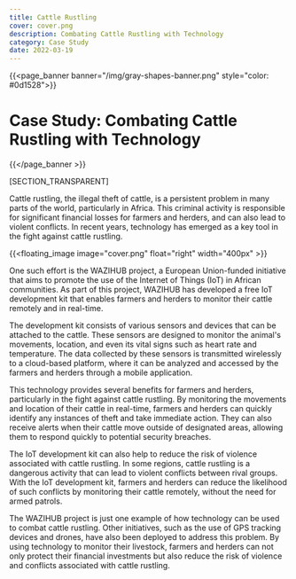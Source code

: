 ```yaml
---
title: Cattle Rustling
cover: cover.png
description: Combating Cattle Rustling with Technology
category: Case Study
date: 2022-03-19
---
```


{{<page_banner banner="/img/gray-shapes-banner.png" style="color: #0d1528">}}
# Case Study: Combating Cattle Rustling with Technology
{{</page_banner >}}


[SECTION_TRANSPARENT]

Cattle rustling, the illegal theft of cattle, is a persistent problem in many parts of the world, particularly in Africa. This criminal activity is responsible for significant financial losses for farmers and herders, and can also lead to violent conflicts. In recent years, technology has emerged as a key tool in the fight against cattle rustling.

{{<floating_image image="cover.png" float="right" width="400px" >}}

One such effort is the WAZIHUB project, a European Union-funded initiative that aims to promote the use of the Internet of Things (IoT) in African communities. As part of this project, WAZIHUB has developed a free IoT development kit that enables farmers and herders to monitor their cattle remotely and in real-time.

The development kit consists of various sensors and devices that can be attached to the cattle. These sensors are designed to monitor the animal's movements, location, and even its vital signs such as heart rate and temperature. The data collected by these sensors is transmitted wirelessly to a cloud-based platform, where it can be analyzed and accessed by the farmers and herders through a mobile application.

This technology provides several benefits for farmers and herders, particularly in the fight against cattle rustling. By monitoring the movements and location of their cattle in real-time, farmers and herders can quickly identify any instances of theft and take immediate action. They can also receive alerts when their cattle move outside of designated areas, allowing them to respond quickly to potential security breaches.

The IoT development kit can also help to reduce the risk of violence associated with cattle rustling. In some regions, cattle rustling is a dangerous activity that can lead to violent conflicts between rival groups. With the IoT development kit, farmers and herders can reduce the likelihood of such conflicts by monitoring their cattle remotely, without the need for armed patrols.

The WAZIHUB project is just one example of how technology can be used to combat cattle rustling. Other initiatives, such as the use of GPS tracking devices and drones, have also been deployed to address this problem. By using technology to monitor their livestock, farmers and herders can not only protect their financial investments but also reduce the risk of violence and conflicts associated with cattle rustling.